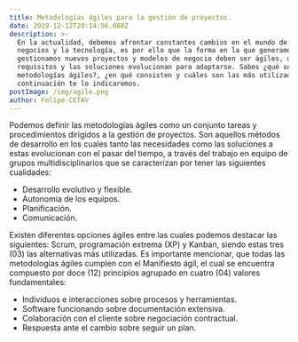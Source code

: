 ```yaml
---
title: Metodologías ágiles para la gestión de proyectos.
date: 2019-12-12T20:14:56.088Z
description: >-
  En la actualidad, debemos afrontar constantes cambios en el mundo de los
  negocios y la tecnología, es por ello que la forma en la que generamos y
  gestionamos nuevos proyectos y modelos de negocio deben ser ágiles, donde los
  requisitos y las soluciones evolucionan para adaptarse. Sabes ¿qué son las
  metodologías ágiles?, ¿en qué consisten y cuáles son las más utilizadas?, a
  continuación te lo indicaremos.
postImage: /img/agile.png
author: Felipe-CETAV
---
```

Podemos definir las metodologías ágiles como un conjunto tareas y procedimientos dirigidos a la gestión de proyectos. Son aquellos métodos de desarrollo en los cuales tanto las necesidades como las soluciones a estas evolucionan con el pasar del tiempo, a través del trabajo en equipo de grupos multidisciplinarios que se caracterizan por tener las siguientes cualidades:



* Desarrollo evolutivo y flexible.
* Autonomía de los equipos.
* Planificación.
* Comunicación.

Existen diferentes opciones ágiles entre las cuales podemos destacar las siguientes: Scrum, programación extrema (XP) y Kanban, siendo estas tres (03) las alternativas más utilizadas. Es importante mencionar, que todas las metodologías ágiles cumplen con el Manifiesto ágil, el cual se encuentra compuesto por doce (12) principios agrupado en cuatro (04) valores fundamentales:



* Individuos e interacciones sobre procesos y herramientas.
* Software funcionando sobre documentación extensiva.
* Colaboración con el cliente sobre negociación contractual.
* Respuesta ante el cambio sobre seguir un plan.
